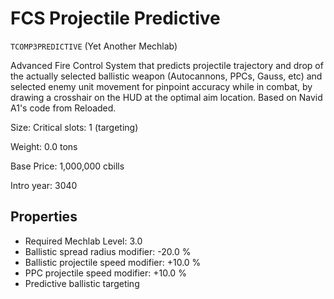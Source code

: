 # FCS Projectile Predictive

`TCOMP3PREDICTIVE` (Yet Another Mechlab)

Advanced Fire Control System that predicts projectile trajectory and drop of the actually selected ballistic weapon (Autocannons, PPCs, Gauss, etc) and selected enemy unit movement for pinpoint accuracy while in combat, by drawing a crosshair on the HUD at the optimal aim location. Based on Navid A1's code from Reloaded.

Size: Critical slots: 1 (targeting)

Weight: 0.0 tons

Base Price: 1,000,000 cbills

Intro year: 3040

## Properties
* Required Mechlab Level: 3.0 
* Ballistic spread radius modifier: -20.0 %
* Ballistic projectile speed modifier: +10.0 %
* PPC projectile speed modifier: +10.0 %
* Predictive ballistic targeting
